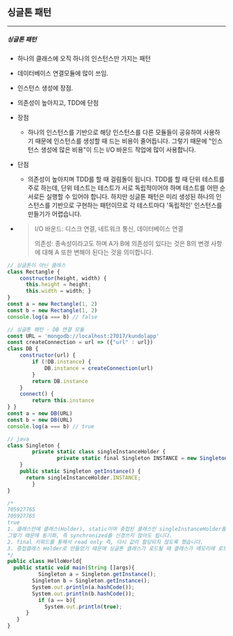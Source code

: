 ## 싱글톤 패턴

----

##### 싱글톤 패턴

- 하나의 클래스에 오직 하나의 인스턴스만 가지는 패턴

- 데이터베이스 연결모듈에 많이 쓰임. 

- 인스턴스 생성에 장점. 

- 의존성이 높아지고, TDD에 단점

- 장점

  - 하나의 인스턴스를 기반으로 해당 인스턴스를 다른 모듈들이 공유하여 사용하기 때문에 인스턴스를 생성할 때 드는 비용이 줄어듭니다.
    그렇기 때문에 "인스턴스 생성에 많은 비용"이 드는 I/O 바운드 작업에 많이 사용합니다.

- 단점

  - 의존성이 높아지며 TDD를 할 때 걸림돌이 됩니다. TDD를 할 때 단위 테스트를 주로 하는데, 단위 테스트는 테스트가 서로 독립적이어야 하며 테스트를 어떤 순서로든 실행할 수 있어야 합니다.
    하지만 싱글톤 패턴은 미리 생성된 하나의 인스턴스를 기반으로 구현하는 패턴이므로 각 테스트마다 '독립적인' 인스턴스를 만들기가 어렵습니다.

- >I/O 바운드: 디스크 연결, 네트워크 통신, 데이터베이스 연결
  >
  >의존성: 종속성이라고도 하며 A가 B에 의존성이 있다는 것은 B의 변경 사항에 대해 A 또한 변해야 된다는 것을 의미합니다.

```js
// 싱글톤이 아닌 클래스
class Rectangle {
    constructor(height, width) {
      this.height = height;
      this.width = width; }
}
const a = new Rectangle(1, 2) 
const b = new Rectangle(1, 2) 
console.log(a === b) // false

// 싱글톤 패턴 - DB 연결 모듈
const URL = 'mongodb://localhost:27017/kundolapp'
const createConnection = url => ({"url" : url})
class DB {
    constructor(url) {
        if (!DB.instance) {
            DB.instance = createConnection(url)
        }
        return DB.instance
    }
    connect() {
        return this.instance
} }
const a = new DB(URL)
const b = new DB(URL) 
console.log(a === b) // true

// java
class Singleton {
		private static class singleInstanceHolder {
				private static final Singleton INSTANCE = new Singleton(); 
    }
    public static Singleton getInstance() { 
      return singleInstanceHolder.INSTANCE;
		} 
}

/*
705927765
705927765
true
1. 클래스안에 클래스(Holder), static이며 중첩된 클래스인 singleInstanceHolder를 기반으로 객체를 선언했기 때문에 한 번만 로드되므로 싱글톤 클래스의 인스턴스는 애플리케이션 당 하나만 존재하며 클래스가 두 번 로드되지 않기 때문에 두 스레드가 동일한 JVM에서 2개의 인스턴스를 생성할 수 없습니다.
그렇기 때문에 동기화, 즉 synchronized를 신경쓰지 않아도 됩니다.
2. final 키워드를 통해서 read only 즉, 다시 값이 할당되지 않도록 했습니다.
3. 중첩클래스 Holder로 만들었기 때문에 싱글톤 클래스가 로드될 때 클래스가 메모리에 로드되지 않고 어떠한 모듈에서 getInstance()메서드가 호출할 때 싱글톤 객체를 최초로 생성 및 리턴하게 됩니다.
*/
public class HelloWorld{
  public static void main(String []args){
		  Singleton a = Singleton.getInstance(); 
    	Singleton b = Singleton.getInstance(); 
    	System.out.println(a.hashCode()); 
    	System.out.println(b.hashCode());
		  if (a == b){ 
        	System.out.println(true);
      } 
   }
}
```

